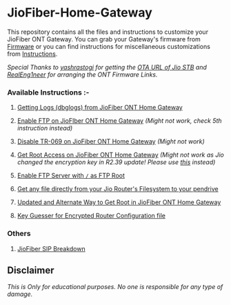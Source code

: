 # JioFiber-Home-Gateway

This repository contains all the files and instructions to customize your JioFiber ONT Gateway. You can grab your Gateway's firmware from [Firmware](https://github.com/itsyourap/JioFiber-Home-Gateway/tree/master/Router%20Firmware/) or you can find instructions for miscellaneous customizations from [Instructions](https://github.com/itsyourap/JioFiber-Home-Gateway/tree/master/Instructions/).

*Special Thanks to [yashrastogi](https://broadbandforum.co/members/yashrastogi.81002/) for getting the [OTA URL of Jio STB](https://broadbandforum.co/threads/jio-stb-jhsd200-ota-link.209956/) and [RealEng1neer](https://github.com/RealEng1neer) for arranging the ONT Firmware Links.*

### Available Instructions :-

1. [Getting Logs (dbglogs) from JioFiber ONT Home Gateway](https://github.com/itsyourap/JioFiber-Home-Gateway/blob/master/Instructions/Get-dbglogs-JioFiber-ONT-Home-Gateway.md)

2. [Enable FTP on JioFIber ONT Home Gateway](https://github.com/itsyourap/JioFiber-Home-Gateway/blob/master/Instructions/Enable-FTP-JioFiber-ONT-Home-Gateway.md) *(Might not work, check 5th instruction instead)*

3. [Disable TR-069 on JioFiber ONT Home Gateway](https://github.com/itsyourap/JioFiber-Home-Gateway/blob/master/Instructions/Disable-TR-069-JioFiber-ONT-Home-Gateway.md) *(Might not work)*

4. [Get Root Access on JioFiber ONT Home Gateway](https://github.com/itsyourap/JioFiber-Home-Gateway/blob/master/Instructions/Get-Root-Access-JioFiber-ONT-Home-Gateway.md) *(Might not work as Jio changed the encryption key in R2.39 update! Please use [this](https://github.com/itsyourap/JioFiber-Home-Gateway/blob/master/Instructions/Alternate-Way-To-Get-Root-Access-JioFiber-ONT-Home-Gateway.md) instead)*

5. [Enable FTP Server with `/` as FTP Root](https://github.com/itsyourap/JioFiber-Home-Gateway/blob/master/Instructions/Enable-Root-FTP-JioFiber-ONT-Home-Gateway.md)

6. [Get any file directly from your Jio Router's Filesystem to your pendrive](https://github.com/itsyourap/JioFiber-Home-Gateway/blob/master/Instructions/Get-Any-File-From-JioFiber-ONT-Home-Gateway.md)

7. [Updated and Alternate Way to Get Root in JioFiber ONT Home Gateway](https://github.com/itsyourap/JioFiber-Home-Gateway/blob/master/Instructions/Alternate-Way-To-Get-Root-Access-JioFiber-ONT-Home-Gateway.md)

8. [Key Guesser for Encrypted Router Configuration file](https://github.com/itsyourap/JioFiber-Home-Gateway/blob/master/keyguesser.py)
### Others

1. [JioFiber SIP Breakdown](https://github.com/itsyourap/JioFiber-Home-Gateway/blob/master/Research/SIP.md)

## Disclaimer
*This is Only for educational purposes. No one is responsible for any type of damage.*
